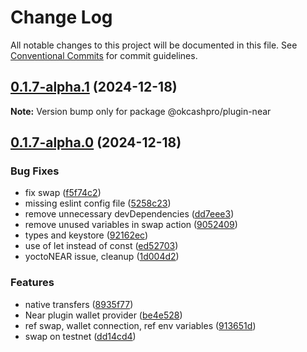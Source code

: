 # Change Log

All notable changes to this project will be documented in this file.
See [Conventional Commits](https://conventionalcommits.org) for commit guidelines.

## [0.1.7-alpha.1](https://github.com/okcashpro/okai/compare/v0.1.7-alpha.0...v0.1.7-alpha.1) (2024-12-18)

**Note:** Version bump only for package @okcashpro/plugin-near





## [0.1.7-alpha.0](https://github.com/okcashpro/okai/compare/v0.1.5-alpha.10...v0.1.7-alpha.0) (2024-12-18)


### Bug Fixes

* fix swap ([f5f74c2](https://github.com/okcashpro/okai/commit/f5f74c21a256862bad4ab8a73db5116d0c167cb0))
* missing eslint config file ([5258c23](https://github.com/okcashpro/okai/commit/5258c23b23b64425f5ce66efde2213acaed34558))
* remove unnecessary devDependencies ([dd7eee3](https://github.com/okcashpro/okai/commit/dd7eee3f5f113543da8af8eef1ab9d8534948793))
* remove unused variables in swap action ([9052409](https://github.com/okcashpro/okai/commit/9052409c13fb371f69d59490ab16a88144472652))
* types and keystore ([92162ec](https://github.com/okcashpro/okai/commit/92162ecc3b234eede8ab1a92438cba957a46b2e3))
* use of let instead of const ([ed52703](https://github.com/okcashpro/okai/commit/ed52703dfc1ded23d12f086a121036c071b683a6))
* yoctoNEAR issue, cleanup ([1d004d2](https://github.com/okcashpro/okai/commit/1d004d2c8143977f687055316e7b7f96e31382ca))


### Features

* native transfers ([8935f77](https://github.com/okcashpro/okai/commit/8935f77c18f88febfdf44a58fd0caf2cbb11c179))
* Near plugin wallet provider ([be4e528](https://github.com/okcashpro/okai/commit/be4e528871a9686d6bd131b592c617803ba91526))
* ref swap, wallet connection, ref env variables ([913651d](https://github.com/okcashpro/okai/commit/913651d029f4edb722e0e6eba4849d2859d9036f))
* swap on testnet ([dd14cd4](https://github.com/okcashpro/okai/commit/dd14cd4c61b44f582aedeef967f0b60d15954d66))
